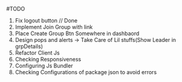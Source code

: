 #TODO

1. Fix logout button // Done
2. Implement Join Group with link
3. Place Create Group Btn Somewhere in dashbaord
4. Design pops and alerts
   -> Take Care of Lil stuffs(Show Leader in grpDetails)
5. Refactor Client Js
6. Checking Responsiveness
7. Configuring Js Bundler
8. Checking Configurations of package json to avoid errors

